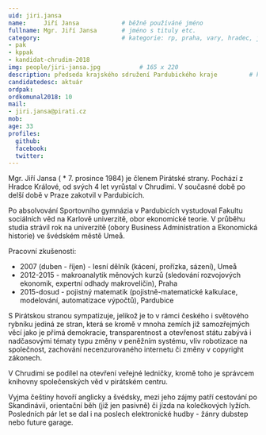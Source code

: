 ```yaml
---
uid: jiri.jansa
name:     Jiří Jansa      		# běžně používáné jméno
fullname: Mgr. Jiří Jansa		# jméno s tituly etc.
category:                 		# kategorie: rp, praha, vary, hradec, jmk, senat
- pak
- kppak
- kandidat-chrudim-2018
img: people/jiri-jansa.jpg           # 165 x 220
description: předseda krajského sdružení Pardubického kraje			# kratký popis, max 160 znaků
candidatedesc: aktuár
ordpak: 
ordkomunal2018: 10
mail:
- jiri.jansa@pirati.cz
mob: 
age: 33
profiles:
  github:
  facebook: 
  twitter:
---
```


Mgr. Jiří Jansa ( \* 7. prosince 1984) je členem Pirátské strany. 
Pochází z Hradce Králové, od svých 4 let vyrůstal v Chrudimi. 
V současné době po delší době v Praze zakotvil v Pardubicích. 

Po absolvování Sportovního gymnázia v Pardubicích vystudoval 
Fakultu sociálních věd na Karlově univerzitě, obor ekonomické teorie. 
V průběhu studia strávil rok na univerzitě (obory Business Administration 
a Ekonomická historie) ve švédském městě Umeå. 

Pracovní zkušenosti:
  * 2007 (duben - říjen) - lesní dělník (kácení, prořízka, sázení), Umeå
  * 2012-2015 - makroanalytik měnových kurzů (sledování rozvojových ekonomik, expertní odhady makroveličin), Praha
  * 2015-dosud - pojistný matematik (pojistně-matematické kalkulace, modelování, automatizace výpočtů), Pardubice
                                                                                                                                          
S Pirátskou stranou sympatizuje, jelikož je to v rámci českého i světového 
rybníku jediná ze stran, která se kromě v mnoha zemích již samozřejmých věcí 
jako je přímá demokracie, transparentnost a otevřenost státu zabývá 
i nadčasovými tématy typu změny v peněžním systému, vliv robotizace 
na společnost, zachování necenzurovaného internetu či změny v copyright zákonech.

V Chrudimi se podílel na otevření veřejné ledničky, 
kromě toho je správcem knihovny společenských věd v pirátském centru. 

Vyjma češtiny hovoří anglicky a švédsky, mezi jeho zájmy patří 
cestování po Skandinávii, orientační běh (již jen pasivně) či jízda 
na kolečkových lyžích. Posledních pár let se dal 
i na poslech elektronické hudby - žánry dubstep nebo future garage. 

